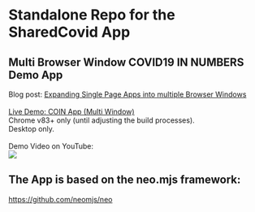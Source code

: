 # Standalone Repo for the SharedCovid App

## Multi Browser Window COVID19 IN NUMBERS Demo App
Blog post: <a href="https://medium.com/swlh/how-to-create-a-webworkers-driven-multithreading-app-part-2-3c5b3c2d1adb?source=friends_link&sk=cf4b5c0e014fcfd6fc1d9845f4eb3097">Expanding Single Page Apps into multiple Browser Windows</a></br>
</br>
<a href="https://neomjs.github.io/pages/node_modules/neo.mjs/apps/sharedcovid/index.html#mainview=table">Live Demo: COIN App (Multi Window)</a></br>
Chrome v83+ only (until adjusting the build processes).</br>
Desktop only.</br>
</br>
Demo Video on YouTube:</br>
<a href="https://youtu.be/n7m7ZT1kXQk"><img src="https://raw.githubusercontent.com/neomjs/pages/master/resources/images/expanding_spa_vid.png"></a></br>

## The App is based on the neo.mjs framework:
https://github.com/neomjs/neo